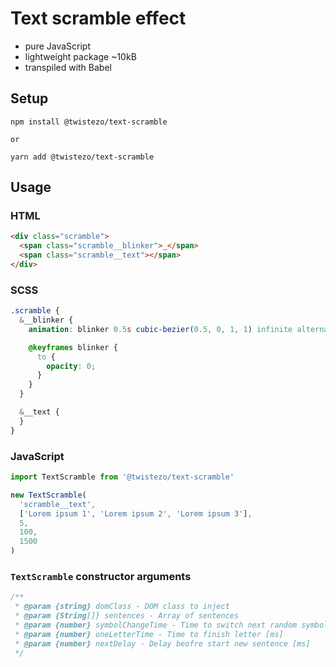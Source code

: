 # Text scramble effect

- pure JavaScript
- lightweight package ~10kB
- transpiled with Babel

## Setup

```
npm install @twistezo/text-scramble

or

yarn add @twistezo/text-scramble
```

## Usage

### HTML

```html
<div class="scramble">
  <span class="scramble__blinker">_</span>
  <span class="scramble__text"></span>
</div>
```

### SCSS

```scss
.scramble {
  &__blinker {
    animation: blinker 0.5s cubic-bezier(0.5, 0, 1, 1) infinite alternate;

    @keyframes blinker {
      to {
        opacity: 0;
      }
    }
  }

  &__text {
  }
}
```

### JavaScript

```js
import TextScramble from '@twistezo/text-scramble'

new TextScramble(
  'scramble__text',
  ['Lorem ipsum 1', 'Lorem ipsum 2', 'Lorem ipsum 3'],
  5,
  100,
  1500
)
```

### `TextScramble` constructor arguments

```js
/**
 * @param {string} domClass - DOM class to inject
 * @param {String[]} sentences - Array of sentences
 * @param {number} symbolChangeTime - Time to switch next random symbol [ms]
 * @param {number} oneLetterTime - Time to finish letter [ms]
 * @param {number} nextDelay - Delay beofre start new sentence [ms]
 */
```
